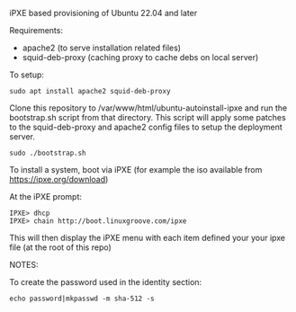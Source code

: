 iPXE based provisioning of Ubuntu 22.04 and later

Requirements:
 * apache2 (to serve installation related files)
 * squid-deb-proxy (caching proxy to cache debs on local server)

To setup:
```
sudo apt install apache2 squid-deb-proxy
```

Clone this repository to /var/www/html/ubuntu-autoinstall-ipxe and run the bootstrap.sh script from that directory.  This script will apply some patches to the squid-deb-proxy and apache2 config files to setup the deployment server.

```
sudo ./bootstrap.sh
```

To install a system, boot via iPXE (for example the iso available from https://ipxe.org/download)

At the iPXE prompt:
```
IPXE> dhcp
IPXE> chain http://boot.linuxgroove.com/ipxe
```

This will then display the iPXE menu with each item defined your your ipxe file (at the root of this repo)

NOTES:

To create the password used in the identity section:

```
echo password|mkpasswd -m sha-512 -s
```

